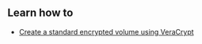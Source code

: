 ## Learn how to

- [Create a standard encrypted volume using VeraCrypt](en/topics/tool-5-veracrypt/1-standard-volume/3-howto-standard.md)

